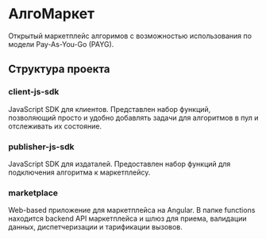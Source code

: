 # АлгоМаркет

Открытый маркетплейс алгоримов с возможностью использования по модели Pay-As-You-Go (PAYG).

## Структура проекта

### client-js-sdk

JavaScript SDK для клиентов. Представлен набор функций, позволяющий просто и удобно добавлять задачи для алгоритмов в пул и отслеживать их состояние.

### publisher-js-sdk

JavaScript SDK для издаталей. Предоставлен набор функций для подключения алгоритма к маркетплейсу.

### marketplace

Web-based приложение для маркетплейса на Angular. В папке functions находится backend API маркетплейса и шлюз для приема, валидации данных, диспетчеризации и тарификации вызовов.